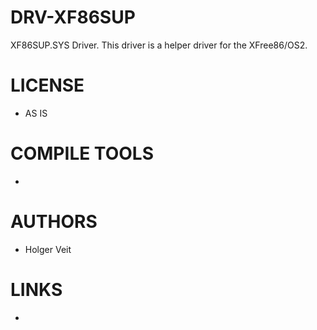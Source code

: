 # DRV-XF86SUP
XF86SUP.SYS Driver. This driver is a helper driver for the XFree86/OS2.

LICENSE
===============
* AS IS

COMPILE TOOLS
===============
* 
 
AUTHORS
===============
* Holger Veit

LINKS
===============
* 
